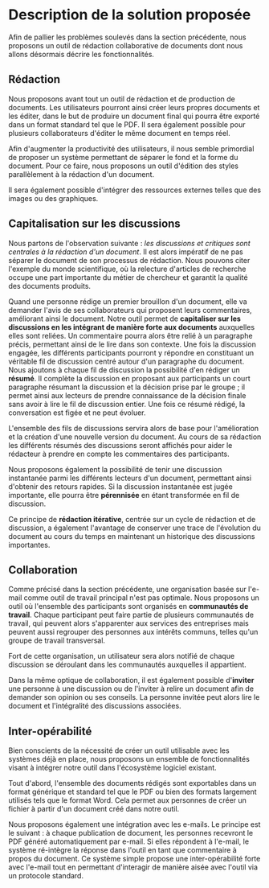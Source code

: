 # Description de la solution proposée
Afin de pallier les problèmes soulevés dans la section précédente, nous proposons un outil de rédaction collaborative de documents dont nous allons désormais décrire les fonctionnalités.

## Rédaction
Nous proposons avant tout un outil de rédaction et de production de documents. Les utilisateurs pourront ainsi créer leurs propres documents et les éditer, dans le but de produire un document final qui pourra être exporté dans un format standard tel que le PDF. Il sera également possible pour plusieurs collaborateurs d'éditer le même document en temps réel.

Afin d'augmenter la productivité des utilisateurs, il nous semble primordial de proposer un système permettant de séparer le fond et la forme du document. Pour ce faire, nous proposons un outil d'édition des styles parallèlement à la rédaction d'un document.

Il sera également possible d'intégrer des ressources externes telles que des images ou des graphiques.

## Capitalisation sur les discussions

Nous partons de l'observation suivante : *les discussions et critiques sont centrales à la rédaction d'un document*. Il est alors impératif de ne pas séparer le document de son processus de rédaction. Nous pouvons citer l'exemple du monde scientifique, où la relecture d'articles de recherche occupe une part importante du métier de chercheur et garantit la qualité des documents produits.

Quand une personne rédige un premier brouillon d'un document, elle va demander l'avis de ses collaborateurs qui proposent leurs commentaires, améliorant ainsi le document. Notre outil permet de **capitaliser sur les discussions en les intégrant de manière forte aux documents** auxquelles elles sont reliées. Un commentaire pourra alors être relié à un paragraphe précis, permettant ainsi de le lire dans son contexte. Une fois la discussion engagée, les différents participants pourront y répondre en constituant un véritable fil de discussion centré autour d'un paragraphe du document. Nous ajoutons à chaque fil de discussion la possibilité d'en rédiger un **résumé**. Il complète la discussion en proposant aux participants un court paragraphe résumant la discussion et la décision prise par le groupe ; il permet ainsi aux lecteurs de prendre connaissance de la décision finale sans avoir à lire le fil de discussion entier. Une fois ce résumé rédigé, la conversation est figée et ne peut évoluer.

L'ensemble des fils de discussions servira alors de base pour l'amélioration et la création d'une nouvelle version du document. Au cours de sa rédaction les différents résumés des discussions seront affichés pour aider le rédacteur à prendre en compte les commentaires des participants.

Nous proposons également la possibilité de tenir une discussion instantanée parmi les différents lecteurs d'un document, permettant ainsi d'obtenir des retours rapides. Si la discussion instantanée est jugée importante, elle pourra être **pérennisée** en étant transformée en fil de discussion.

Ce principe de **rédaction itérative**, centrée sur un cycle de rédaction et de discussion, a également l'avantage de conserver une trace de l'évolution du document au cours du temps en maintenant un historique des discussions importantes.

## Collaboration
Comme précisé dans la section précédente, une organisation basée sur l'e-mail comme outil de travail principal n'est pas optimale. Nous proposons un outil où l'ensemble des participants sont organisés en **communautés de travail**. Chaque participant peut faire partie de plusieurs communautés de travail, qui peuvent alors s'apparenter aux services des entreprises mais peuvent aussi regrouper des personnes aux intérêts communs, telles qu'un groupe de travail transversal.

Fort de cette organisation, un utilisateur sera alors notifié de chaque discussion se déroulant dans les communautés auxquelles il appartient.

Dans la même optique de collaboration, il est également possible d'**inviter** une personne à une discussion ou de l'inviter à relire un document afin de demander son opinion ou ses conseils. La personne invitée peut alors lire le document et l'intégralité des discussions associées.

## Inter-opérabilité
Bien conscients de la nécessité de créer un outil utilisable avec les systèmes déjà en place, nous proposons un ensemble de fonctionnalités visant à intégrer notre outil dans l'écosystème logiciel existant.

Tout d'abord, l'ensemble des documents rédigés sont exportables dans un format générique et standard tel que le PDF ou bien des formats largement utilisés tels que le format Word. Cela permet aux personnes de créer un fichier à partir d'un document créé dans notre outil.

Nous proposons également une intégration avec les e-mails. Le principe est le suivant : à chaque publication de document, les personnes recevront le PDF généré automatiquement par e-mail. Si elles répondent à l'e-mail, le système ré-intègre la réponse dans l'outil en tant que commentaire à propos du document. Ce système simple propose une inter-opérabilité forte avec l'e-mail tout en permettant d'interagir de manière aisée avec l'outil via un protocole standard.
